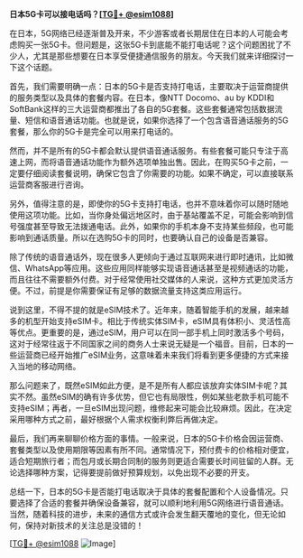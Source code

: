 **日本5G卡可以接电话吗？[[TG💪+ @esim1088](https://t.me/s/esim1088)]**

在日本，5G网络已经逐渐普及开来，不少游客或者长期居住在日本的人可能会考虑购买一张5G卡。但问题是，这张5G卡到底能不能打电话呢？这个问题困扰了不少人，尤其是那些想要在日本享受便捷通信服务的朋友。今天我们就来详细探讨一下这个话题。

首先，我们需要明确一点：日本的5G卡是否支持打电话，主要取决于运营商提供的服务类型以及具体的套餐内容。在日本，像NTT Docomo、au by KDDI和SoftBank这样的三大运营商都推出了各自的5G套餐。这些套餐通常包括数据流量、短信和语音通话功能。也就是说，如果你选择了一个包含语音通话服务的5G套餐，那么你的5G卡是完全可以用来打电话的。

然而，并不是所有的5G卡都会默认提供语音通话服务。有些套餐可能只专注于高速上网，而将语音通话功能作为额外选项单独出售。因此，在购买5G卡之前，一定要仔细阅读套餐说明，确保它包含了你需要的功能。如果不确定，可以直接联系运营商客服进行咨询。

另外，值得注意的是，即使你的5G卡支持打电话，也并不意味着你可以随时随地使用这项功能。比如，当你身处偏远地区时，由于基站覆盖不足，可能会影响到信号强度甚至导致无法拨通电话。此外，如果你的手机本身不支持某些频段，也可能影响到通话质量。所以在选购5G卡的同时，也要确认自己的设备是否兼容。

除了传统的语音通话外，现在很多人更倾向于通过互联网来进行即时通讯，比如微信、WhatsApp等应用。这些应用同样能够实现语音通话甚至是视频通话的功能，而且往往不需要额外付费。对于经常使用社交媒体的人来说，这种方式更加灵活方便。不过，前提是你需要保证有足够的数据流量支持这类应用运行。

说到这里，不得不提的就是eSIM技术了。近年来，随着智能手机的发展，越来越多的机型开始支持eSIM卡。相比于传统实体SIM卡，eSIM具有体积小、灵活性高等优点。更重要的是，通过eSIM，用户可以在同一部手机上同时激活多个号码，这对于经常往返于不同国家之间的商务人士来说无疑是一个福音。目前，日本的一些运营商已经开始推广eSIM业务，这意味着未来我们将看到更多便捷的方式来接入当地的移动网络。

那么问题来了，既然eSIM如此方便，是不是所有人都应该放弃实体SIM卡呢？其实不然。虽然eSIM的确有许多优势，但它也有局限性，例如某些老款手机可能不支持eSIM；再者，一旦eSIM出现问题，维修起来可能会比较麻烦。因此，在决定采用哪种方式之前，最好根据个人需求权衡利弊后再做决定。

最后，我们再来聊聊价格方面的事情。一般来说，日本的5G卡价格会因运营商、套餐类型以及使用期限等因素有所不同。通常情况下，预付费卡的价格相对便宜，适合短期旅行者；而包月或长期合同制的服务则更适合需要长时间驻留的人群。无论选择哪种方案，记得要提前做好预算规划，以免出现不必要的开支。

总结一下，日本的5G卡是否能打电话取决于具体的套餐配置和个人设备情况。只要选择了合适的套餐并确保设备兼容，就可以顺利地利用5G网络进行语音通话。当然，随着科技的进步，未来的通信方式或许会发生翻天覆地的变化，但无论如何，保持对新技术的关注总是没错的！

[[TG💪+ @esim1088](https://t.me/s/esim1088) ![Image](https://i.postimg.cc/4NQfJmqS/Snipaste-2025-05-13-00-14-12.png)]